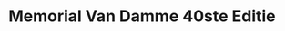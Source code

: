 ---
title: Memorial Van Damme 40ste Editie
slug: "memorial-van-damme-wv"
description: "De studenten 2CMO namen in 2016 deel aan de wedstrijd die op zoek gaat naar het campagnebeeld voor de 40ste editie van de Memorial Van Damme"
type: "extern"
members:
    - name: "Wannes Vansteenhuyse"
      major: "Crossmedia-ontwerp"
      minor: "Graphic Design"
      disk: "2de schijf"
thumbnail:
    url: "thumb.jpg"
    alt: ""
    height: 1
    width: 1
    text-color: "d9681c"
    background-color: "d9681c"
media:
    - url: "2.poster.jpg"
      type: "image"
created: 20/01/2017
order: 19
---